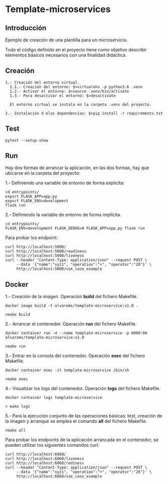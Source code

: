 # Template-microservices

## Introducción

Ejemplo de creación de una plantilla para un microservicio.

Todo el código definido en el proyecto tiene como objetivo describir elementos básicos necesarios
con una finalidad didáctica.

## Creación

    1.- Creación del entorno virtual.
      1.1.- Creación del entorno: $>virtualenv -p python3.6 .venv
      1.2.- Activar el entorno: $>source .venv/bin/activate
      1.3.- Para desactivar el entorno: $>desactivate
    
      El entorno virtual se instala en la carpeta .venv del proyecto.
    
    2.- Instalación d elas dependencias: $>pip install -r requirements.txt  

## Test

```
pytest --setup-show
```


## Run

Hay dos formas de arrancar la aplicación, en las dos formas, hay que ubicarse en la carpeta del proyecto:

1.- Definiendo una variable de entorno de forma explicita:
```
cd entrypoints/
export FLASK_APP=app.py
export FLASK_ENV=development
flask run
```

2.- Definiendo la variable de entorno de forma implícita.
```
cd entrypoints/
FLASK_ENV=development FLASK_DEBUG=0 FLASK_APP=app.py flask run
```

Para probar los endpoint:

```
curl http://localhost:5000/
curl http://localhost:5000/readiness
curl http://localhost:5000/liveness
curl --header "Content-Type: application/json" --request POST \
     --data '{"name":"xyz1", "operation":"+", "operator":"20"}' \
     http://localhost:5000/use_case_example
```

## Docker 

1.- Creación de la imagen. Operación **build** del fichero Makefile.
``` 
docker image build -t alvaroms/template-microservice:v1.0 .

>make build
```

2.- Arrancar el contenedor. Operación **run** del fichero Makefile.
``` 
docker container run -d --name template-microservice -p 6060:80 alvaroms/template-microservice:v1.0

>make run
```

3.- Entrar en la consola del contenedor. Operación **exec** del fichero Makefile.
``` 
docker container exec -it template-microservice /bin/sh

>make exec
```

4.- Visualizar los logs del contenedor. Operación **logs** del fichero Makefile.
``` 
docker container logs template-microservice

> make logs
```

5.- Para la ejecución conjunto de las operaciones básicas: test, creación de la imagen y arranque
se emplea el comando **all** del fichero Makefile.

```
>make all
```

Para probar los endpoints de la aplicación arrancada en el contenedor, se pueden utilizar los siguientes comandos curl:

```
curl http://localhost:6060/
curl http://localhost:6060/liveness
curl http://localhost:6060/rediness
curl --header "Content-Type: application/json" --request POST \
     --data '{"name":"xyz1", "operation":"+", "operator":"20"}' \
     http://localhost:6060/use_case_example
```


